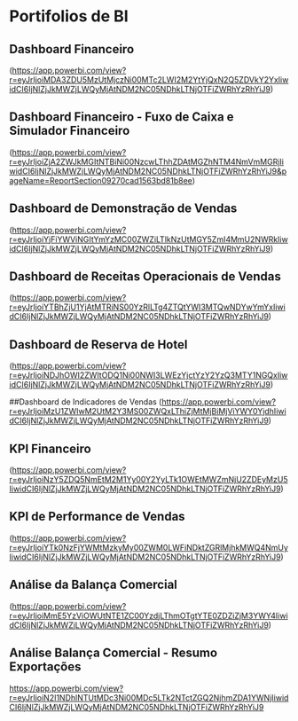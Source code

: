 # Portifolios de BI
## Dashboard Financeiro
(https://app.powerbi.com/view?r=eyJrIjoiMDA3ZDU5MzUtMjczNi00MTc2LWI2M2YtYjQxN2Q5ZDVkY2YxIiwidCI6IjNlZjJkMWZjLWQyMjAtNDM2NC05NDhkLTNjOTFiZWRhYzRhYiJ9)

## Dashboard Financeiro - Fuxo de Caixa e Simulador Financeiro
(https://app.powerbi.com/view?r=eyJrIjoiZjA2ZWJkMGItNTBiNi00NzcwLThhZDAtMGZhNTM4NmVmMGRjIiwidCI6IjNlZjJkMWZjLWQyMjAtNDM2NC05NDhkLTNjOTFiZWRhYzRhYiJ9&pageName=ReportSection09270cad1563bd81b8ee)

## Dashboard de Demonstração de Vendas
(https://app.powerbi.com/view?r=eyJrIjoiYjFiYWViNGItYmYzMC00ZWZiLTlkNzUtMGY5ZmI4MmU2NWRkIiwidCI6IjNlZjJkMWZjLWQyMjAtNDM2NC05NDhkLTNjOTFiZWRhYzRhYiJ9)

## Dashboard de Receitas Operacionais de Vendas
(https://app.powerbi.com/view?r=eyJrIjoiYTBhZjU1YjAtMTRiNS00YzRlLTg4ZTQtYWI3MTQwNDYwYmYxIiwidCI6IjNlZjJkMWZjLWQyMjAtNDM2NC05NDhkLTNjOTFiZWRhYzRhYiJ9)

## Dashboard de Reserva de Hotel
(https://app.powerbi.com/view?r=eyJrIjoiNDJhOWI2ZWItODQ1Ni00NWI3LWEzYjctYzY2YzQ3MTY1NGQxIiwidCI6IjNlZjJkMWZjLWQyMjAtNDM2NC05NDhkLTNjOTFiZWRhYzRhYiJ9)

##Dashboard de Indicadores de Vendas
(https://app.powerbi.com/view?r=eyJrIjoiMzU1ZWIwM2UtM2Y3MS00ZWQxLThiZjMtMjBiMjViYWY0YjdhIiwidCI6IjNlZjJkMWZjLWQyMjAtNDM2NC05NDhkLTNjOTFiZWRhYzRhYiJ9)

## KPI Financeiro
(https://app.powerbi.com/view?r=eyJrIjoiNzY5ZDQ5NmEtM2M1Yy00Y2YyLTk1OWEtMWZmNjU2ZDEyMzU5IiwidCI6IjNlZjJkMWZjLWQyMjAtNDM2NC05NDhkLTNjOTFiZWRhYzRhYiJ9)

##  KPI de Performance de Vendas
(https://app.powerbi.com/view?r=eyJrIjoiYTk0NzFjYWMtMzkyMy00ZWM0LWFiNDktZGRlMjhkMWQ4NmUyIiwidCI6IjNlZjJkMWZjLWQyMjAtNDM2NC05NDhkLTNjOTFiZWRhYzRhYiJ9)

## Análise da Balança Comercial
(https://app.powerbi.com/view?r=eyJrIjoiMmE5YzViOWUtNTE1ZC00YzdjLThmOTgtYTE0ZDZiZjM3YWY4IiwidCI6IjNlZjJkMWZjLWQyMjAtNDM2NC05NDhkLTNjOTFiZWRhYzRhYiJ9)

## Análise Balança Comercial - Resumo Exportações
https://app.powerbi.com/view?r=eyJrIjoiN2I1NDhlNTUtMDc3Ni00MDc5LTk2NTctZGQ2NjhmZDA1YWNjIiwidCI6IjNlZjJkMWZjLWQyMjAtNDM2NC05NDhkLTNjOTFiZWRhYzRhYiJ9
